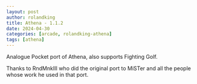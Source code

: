 ```yaml
---
layout: post
author: rolandking
title: Athena - 1.1.2
date: 2024-04-30
categories: [arcade, rolandking-athena]
tags: [athena]
---
```

Analogue Pocket port of Athena, also supports Fighting Golf. 

Thanks to RndMnkIII who did the original port to MiSTer and all the people whose work he used in that port. 

